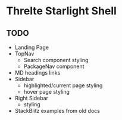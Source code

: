 # Threlte Starlight Shell

## TODO

- Landing Page
- TopNav
  - Search component styling
  - PackageNav component
- MD headings links
- Sidebar
  - highlighted/current page styling
  - hover page styling
- Right Sidebar
  - styling
- StackBlitz examples from old docs
